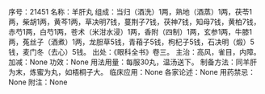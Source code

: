 序号：21451
名称：羊肝丸
组成：当归（酒洗）1两，熟地（酒蒸）1两，茯苓1两，柴胡1两，黄芩1两，草决明7钱，蔓荆子7钱，茯神7钱，知母7钱，黄柏7钱，赤芍1两，白芍1两，苍术（米泔水浸）1两，香附（四制）1两，玄参1两，牛膝1两，菟丝子（酒煮）1两，龙胆草5钱，青葙子5钱，枸杞子5钱，石决明（煅）5钱，麦门冬（去心）5钱。
出处：《眼科全书》卷三。
主治：高风，雀目，内障。
加减：None
功效：None
用法用量：每服30丸，温汤送下。
制备方法：同羊肝为末，炼蜜为丸，如梧桐子大。
临床应用：None
各家论述：None
用药禁忌：None
附注：None
